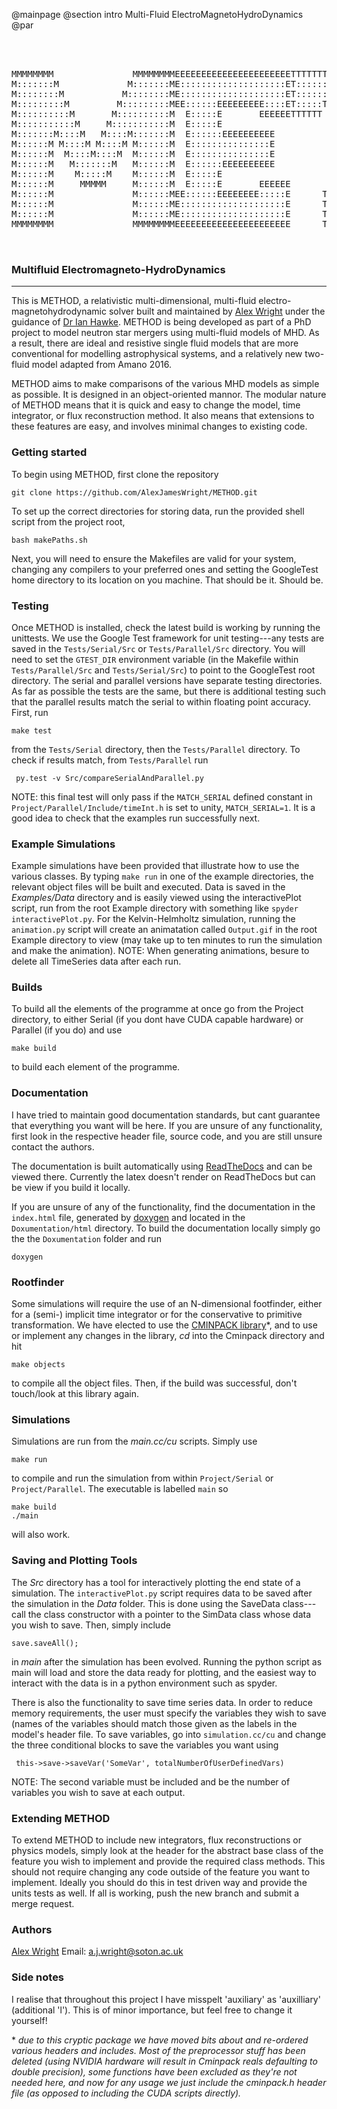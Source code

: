 
@mainpage
@section intro Multi-Fluid ElectroMagnetoHydroDynamics
@par
<pre><br><br>
MMMMMMMM               MMMMMMMMEEEEEEEEEEEEEEEEEEEEEETTTTTTTTTTTTTTTTTTTTTTTHHHHHHHHH     HHHHHHHHH     OOOOOOOOO     DDDDDDDDDDDDD
M:::::::M             M:::::::ME::::::::::::::::::::ET:::::::::::::::::::::TH:::::::H     H:::::::H   OO:::::::::OO   D::::::::::::DDD
M::::::::M           M::::::::ME::::::::::::::::::::ET:::::::::::::::::::::TH:::::::H     H:::::::H OO:::::::::::::OO D:::::::::::::::DD
M:::::::::M         M:::::::::MEE::::::EEEEEEEEE::::ET:::::TT:::::::TT:::::THH::::::H     H::::::HHO:::::::OOO:::::::ODDD:::::DDDDD:::::D
M::::::::::M       M::::::::::M  E:::::E       EEEEEETTTTTT  T:::::T  TTTTTT  H:::::H     H:::::H  O::::::O   O::::::O  D:::::D    D:::::D
M:::::::::::M     M:::::::::::M  E:::::E                     T:::::T          H:::::H     H:::::H  O:::::O     O:::::O  D:::::D     D:::::D
M:::::::M::::M   M::::M:::::::M  E::::::EEEEEEEEEE           T:::::T          H::::::HHHHH::::::H  O:::::O     O:::::O  D:::::D     D:::::D
M::::::M M::::M M::::M M::::::M  E:::::::::::::::E           T:::::T          H:::::::::::::::::H  O:::::O     O:::::O  D:::::D     D:::::D
M::::::M  M::::M::::M  M::::::M  E:::::::::::::::E           T:::::T          H:::::::::::::::::H  O:::::O     O:::::O  D:::::D     D:::::D
M::::::M   M:::::::M   M::::::M  E::::::EEEEEEEEEE           T:::::T          H::::::HHHHH::::::H  O:::::O     O:::::O  D:::::D     D:::::D
M::::::M    M:::::M    M::::::M  E:::::E                     T:::::T          H:::::H     H:::::H  O:::::O     O:::::O  D:::::D     D:::::D
M::::::M     MMMMM     M::::::M  E:::::E       EEEEEE        T:::::T          H:::::H     H:::::H  O::::::O   O::::::O  D:::::D    D:::::D
M::::::M               M::::::MEE::::::EEEEEEEE:::::E      TT:::::::TT      HH::::::H     H::::::HHO:::::::OOO:::::::ODDD:::::DDDDD:::::D
M::::::M               M::::::ME::::::::::::::::::::E      T:::::::::T      H:::::::H     H:::::::H OO:::::::::::::OO D:::::::::::::::DD
M::::::M               M::::::ME::::::::::::::::::::E      T:::::::::T      H:::::::H     H:::::::H   OO:::::::::OO   D::::::::::::DDD
MMMMMMMM               MMMMMMMMEEEEEEEEEEEEEEEEEEEEEE      TTTTTTTTTTT      HHHHHHHHH     HHHHHHHHH     OOOOOOOOO     DDDDDDDDDDDDD <br><br>
</pre>

### Multifluid Electromagneto-HydroDynamics
---------------------------------------------

This is METHOD, a relativistic multi-dimensional, multi-fluid electro-magnetohydrodynamic
solver built and maintained by [Alex Wright](http://cmg.soton.ac.uk/people/ajw1e16/)
under the guidance of [Dr Ian Hawke](https://www.southampton.ac.uk/maths/about/staff/ih3.page).
METHOD is being developed as part of a PhD project to model neutron star mergers
using multi-fluid models of MHD. As a result, there are ideal and resistive single fluid models
that are more conventional for modelling astrophysical systems, and a relatively new two-fluid
model adapted from Amano 2016.

METHOD aims to make comparisons of the various MHD models as simple as possible. It
is designed in an object-oriented mannor. The modular nature of METHOD means that it
is quick and easy to change the model, time integrator, or flux reconstruction method.
It also means that extensions to these features are easy, and involves minimal
changes to existing code.

### Getting started
To begin using METHOD, first clone the repository

    git clone https://github.com/AlexJamesWright/METHOD.git

To set up the correct directories for storing data, run the provided shell script from the project root,

    bash makePaths.sh

Next, you will need to ensure the Makefiles are valid for your system, changing any compilers to your preferred ones and setting the GoogleTest home directory to its location on you machine. That should be it. Should be.

### Testing
Once METHOD is installed, check the latest build is working by running the unittests.
We use the Google Test framework for unit testing---any tests are saved in the `Tests/Serial/Src` or `Tests/Parallel/Src` directory. You will need to set the `GTEST_DIR` environment variable (in the Makefile within `Tests/Parallel/Src` and `Tests/Serial/Src`) to point to the GoogleTest root directory.
The serial and parallel versions have separate testing directories. As far as possible the tests are the same, but there is additional testing such that the parallel results match the serial to within floating point accuracy. First, run

    make test

from the `Tests/Serial` directory, then the `Tests/Parallel` directory. To check if results match, from `Tests/Parallel` run

     py.test -v Src/compareSerialAndParallel.py
NOTE: this final test will only pass if the `MATCH_SERIAL` defined constant in `Project/Parallel/Include/timeInt.h` is set to unity, `MATCH_SERIAL=1`.
It is a good idea to check that the examples run successfully next.

### Example Simulations
Example simulations have been provided that illustrate how to use the
various classes. By typing `make run` in one of the example directories, the
relevant object files will be built and executed. Data is saved in the *Examples/Data*
directory and is easily viewed using the interactivePlot script, run from the
root Example directory with something like `spyder interactivePlot.py`. For the
Kelvin-Helmholtz simulation, running the `animation.py` script will create an
animatation called `Output.gif` in the root Example directory to view (may take up
to ten minutes to run the simulation and make the animation).
NOTE: When generating animations, besure to delete all TimeSeries data after each run.


### Builds
To build all the elements of the programme at once go from the Project directory, to either Serial (if you dont have CUDA capable hardware) or Parallel (if you do) and use

    make build

to build each element of the programme.

### Documentation
I have tried to maintain good documentation standards, but cant guarantee that everything you want will be here. If you are unsure of any functionality, first look in the respective header file, source code, and you are still unsure contact the authors.

The documentation is built automatically using [ReadTheDocs](https://method.readthedocs.io/en/latest/index.html) and can be viewed there. Currently the latex doesn't render on ReadTheDocs but can be view if you build it locally.

If you are unsure of any of the functionality, find the documentation in the `index.html` file, generated by [doxygen](https://github.com/doxygen/doxygen) and located in the `Doxumentation/html` directory.
To build the documentation locally simply go the the `Doxumentation` folder and run

    doxygen

### Rootfinder
Some simulations will require the use of an N-dimensional footfinder, either for a (semi-) implicit time integrator or
for the conservative to primitive transformation. We have elected to use the [CMINPACK library](https://github.com/devernay/cminpack)\*, and to use or implement any changes in the library, *cd* into the Cminpack directory and hit

    make objects

to compile all the object files. Then, if the build was successful, don't touch/look at this library again.


### Simulations
Simulations are run from the *main.cc/cu* scripts. Simply use

    make run

to compile and run the simulation from within `Project/Serial` or `Project/Parallel`. The executable is labelled `main` so

    make build
    ./main

will also work.


### Saving and Plotting Tools
The *Src* directory has a tool for interactively plotting the end state of a simulation. The `interactivePlot.py` script requires data to be saved after the simulation in the *Data*
folder. This is done using the SaveData class---call the class constructor with a pointer to the SimData class whose data you wish to save. Then, simply include

    save.saveAll();

in *main* after the simulation has been evolved. Running the python script as main will load and store the data ready for plotting, and the easiest way to interact with the data is in a python environment such as spyder.

There is also the functionality to save time series data. In order to reduce memory requirements, the user must specify the variables they wish to save (names of the variables should match those given as the labels in the model's header file. To save variables, go into `simulation.cc/cu` and change the three conditional blocks to save the variables you want using

     this->save->saveVar('SomeVar', totalNumberOfUserDefinedVars)

NOTE: The second variable must be included and be the number of variables you wish to save at each output.

### Extending METHOD
To extend METHOD to include new integrators, flux reconstructions or physics models,
simply look at the header for the abstract base class of the feature you wish to
implement and provide the required class methods. This should not require changing
any code outside of the feature you want to implement. Ideally you should do this
in test driven way and provide the units tests as well. If all is working, push
the new branch and submit a merge request.

### Authors

[Alex Wright](http://cmg.soton.ac.uk/people/ajw1e16/)  Email: a.j.wright@soton.ac.uk

### Side notes
I realise that throughout this project I have misspelt 'auxiliary' as 'auxilliary' (additional 'l'). This is of minor importance, but feel free to change it yourself!


\* *due to this cryptic package we have moved bits about and re-ordered various headers and includes. Most of the preprocessor stuff has been deleted (using NVIDIA hardware will result in Cminpack reals defaulting to double precision), some functions have been excluded as they're not needed here, and now for any usage we just include the cminpack.h header file (as opposed to including the CUDA scripts directly).*
